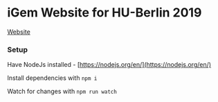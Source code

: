 # iGem Website for HU-Berlin 2019

[Website](https://2019.igem.org/Team:Humboldt_Berlin)

### Setup
Have NodeJs installed - [https://nodejs.org/en/](https://nodejs.org/en/)

Install dependencies with `npm i`

Watch for changes with `npm run watch`
